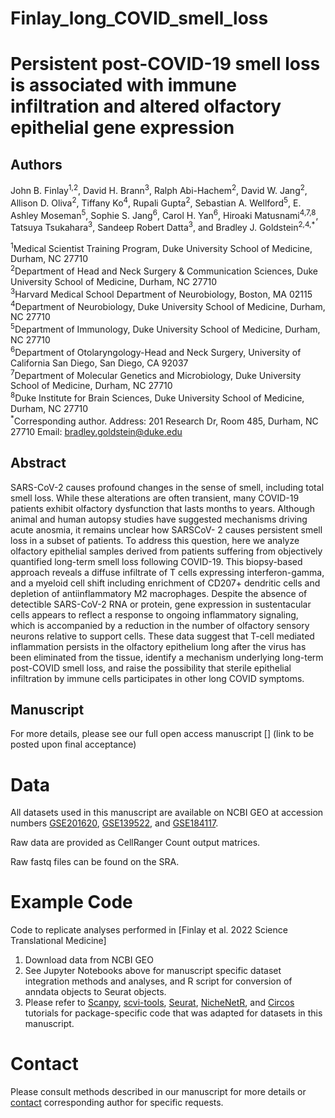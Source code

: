 Finlay_long_COVID_smell_loss
==========================================================

# Persistent post-COVID-19 smell loss is associated with immune infiltration and altered olfactory epithelial gene expression

## Authors
John B. Finlay<sup>1,2</sup>, David H. Brann<sup>3</sup>, Ralph Abi-Hachem<sup>2</sup>, David W. Jang<sup>2</sup>, Allison D. Oliva<sup>2</sup>, Tiffany Ko<sup>4</sup>, Rupali Gupta<sup>2</sup>, Sebastian A. Wellford<sup>5</sup>, 
E. Ashley Moseman<sup>5</sup>, Sophie S. Jang<sup>6</sup>, Carol H. Yan<sup>6</sup>, Hiroaki Matusnami<sup>4,7,8</sup>, Tatsuya Tsukahara<sup>3</sup>, Sandeep Robert Datta<sup>3</sup>, and Bradley J. Goldstein<sup>2,4,*</sup>

<sup>1</sup>Medical Scientist Training Program, Duke University School of Medicine, Durham, NC
27710\
<sup>2</sup>Department of Head and Neck Surgery & Communication Sciences, Duke University
School of Medicine, Durham, NC 27710\
<sup>3</sup>Harvard Medical School Department of Neurobiology, Boston, MA 02115\
<sup>4</sup>Department of Neurobiology, Duke University School of Medicine, Durham, NC 27710\
<sup>5</sup>Department of Immunology, Duke University School of Medicine, Durham, NC 27710\
<sup>6</sup>Department of Otolaryngology-Head and Neck Surgery, University of California San
Diego, San Diego, CA 92037\
<sup>7</sup>Department of Molecular Genetics and Microbiology, Duke University School of
Medicine, Durham, NC 27710\
<sup>8</sup>Duke Institute for Brain Sciences, Duke University School of Medicine, Durham, NC
27710\
<sup>*</sup>Corresponding author. Address: 201 Research Dr, Room 485, Durham, NC 27710
Email: bradley.goldstein@duke.edu

## Abstract
SARS-CoV-2 causes profound changes in the sense of smell, including total smell loss.
While these alterations are often transient, many COVID-19 patients exhibit olfactory
dysfunction that lasts months to years. Although animal and human autopsy studies
have suggested mechanisms driving acute anosmia, it remains unclear how SARSCoV-
2 causes persistent smell loss in a subset of patients. To address this question,
here we analyze olfactory epithelial samples derived from patients suffering from
objectively quantified long-term smell loss following COVID-19. This biopsy-based
approach reveals a diffuse infiltrate of T cells expressing interferon-gamma, and a
myeloid cell shift including enrichment of CD207+ dendritic cells and depletion of antiinflammatory
M2 macrophages. Despite the absence of detectible SARS-CoV-2 RNA or
protein, gene expression in sustentacular cells appears to reflect a response to ongoing
inflammatory signaling, which is accompanied by a reduction in the number of olfactory
sensory neurons relative to support cells. These data suggest that T-cell mediated
inflammation persists in the olfactory epithelium long after the virus has been eliminated
from the tissue, identify a mechanism underlying long-term post-COVID smell loss, and
raise the possibility that sterile epithelial infiltration by immune cells participates in other
long COVID symptoms.


## Manuscript
For more details, please see our full open access manuscript [] (link to be posted upon final acceptance)

# Data
All datasets used in this manuscript are available on NCBI GEO at accession numbers [GSE201620](https://www.ncbi.nlm.nih.gov/geo/query/acc.cgi?acc=GSE201620), [GSE139522](https://www.ncbi.nlm.nih.gov/geo/query/acc.cgi?acc=GSE139522), and [GSE184117](https://www.ncbi.nlm.nih.gov/geo/query/acc.cgi?acc=GSE184117). 

Raw data are provided as CellRanger Count output matrices. 

Raw fastq files can be found on the SRA.
  
# Example Code
Code to replicate analyses performed in [Finlay et al. 2022 Science Translational Medicine]

1. Download data from NCBI GEO
2. See Jupyter Notebooks above for manuscript specific dataset integration methods and analyses, and R script for conversion of anndata objects to Seurat objects.
3. Please refer to [Scanpy](https://scanpy.readthedocs.io/en/stable/), [scvi-tools](https://docs.scvi-tools.org/en/stable/tutorials/index.html), [Seurat](https://satijalab.org/seurat/articles/get_started.html), [NicheNetR](https://github.com/saeyslab/nichenetr), and [Circos](https://github.com/saeyslab/nichenetr/blob/master/vignettes/seurat_wrapper_circos.md) tutorials for package-specific code that was adapted for datasets in this manuscript. 

# Contact
Please consult methods described in our manuscript for more details or [contact](bradley.goldstein@duke.edu) corresponding author for specific requests.
